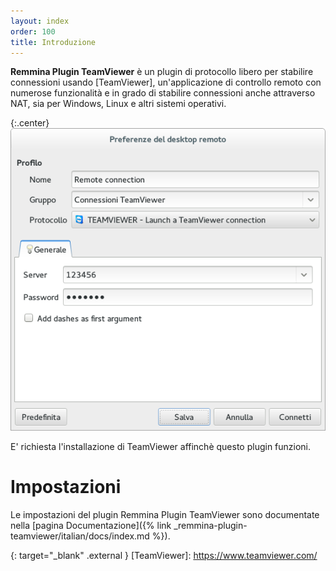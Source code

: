```yaml
---
layout: index
order: 100
title: Introduzione
---
```

**Remmina Plugin TeamViewer** è un plugin di protocollo libero per stabilire
connessioni usando [TeamViewer], un'applicazione di controllo remoto con
numerose funzionalità e in grado di stabilire connessioni anche attraverso NAT,
sia per Windows, Linux e altri sistemi operativi.

{:.center}
![Impostazioni generali](/resources/remmina-plugin-teamviewer/archive/latest/italian/general.png)
          
E' richiesta l'installazione di TeamViewer affinchè questo plugin funzioni.

# Impostazioni

Le impostazioni del plugin Remmina Plugin TeamViewer sono documentate nella
[pagina Documentazione]({% link _remmina-plugin-teamviewer/italian/docs/index.md %}).

{: target="_blank" .external }
[TeamViewer]: https://www.teamviewer.com/
